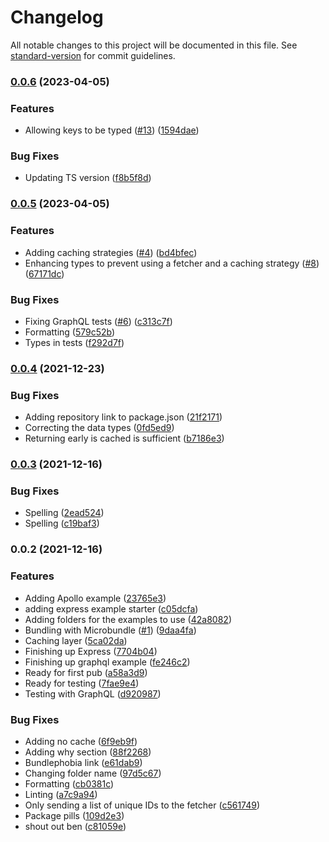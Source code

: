 # Changelog

All notable changes to this project will be documented in this file. See [standard-version](https://github.com/conventional-changelog/standard-version) for commit guidelines.

### [0.0.6](https://github.com/christopher-caldwell/dedupe-data-loader/compare/v0.0.5...v0.0.6) (2023-04-05)


### Features

* Allowing keys to be typed ([#13](https://github.com/christopher-caldwell/dedupe-data-loader/issues/13)) ([1594dae](https://github.com/christopher-caldwell/dedupe-data-loader/commit/1594dae5afc294e4c3d213f67d745b36fa83f61e))


### Bug Fixes

* Updating TS version ([f8b5f8d](https://github.com/christopher-caldwell/dedupe-data-loader/commit/f8b5f8da8eebe21941a8e834a1802fb84f7b3346))

### [0.0.5](https://github.com/christopher-caldwell/dedupe-data-loader/compare/v0.0.4...v0.0.5) (2023-04-05)


### Features

* Adding caching strategies ([#4](https://github.com/christopher-caldwell/dedupe-data-loader/issues/4)) ([bd4bfec](https://github.com/christopher-caldwell/dedupe-data-loader/commit/bd4bfec822e33ed9334fc23f745338960b7926e6))
* Enhancing types to prevent using a fetcher and a caching strategy ([#8](https://github.com/christopher-caldwell/dedupe-data-loader/issues/8)) ([67171dc](https://github.com/christopher-caldwell/dedupe-data-loader/commit/67171dc19ad33f4bbdc30d01437a486b6db1f597))


### Bug Fixes

* Fixing GraphQL tests ([#6](https://github.com/christopher-caldwell/dedupe-data-loader/issues/6)) ([c313c7f](https://github.com/christopher-caldwell/dedupe-data-loader/commit/c313c7f543775d2b88b603eb0bdde4400896d3fa))
* Formatting ([579c52b](https://github.com/christopher-caldwell/dedupe-data-loader/commit/579c52b858ab030701bc8bb8c86ca2cb92f9df36))
* Types in tests ([f292d7f](https://github.com/christopher-caldwell/dedupe-data-loader/commit/f292d7f0b971171f9eff84248147020fc8ca1254))

### [0.0.4](https://github.com/christopher-caldwell/dedupe-data-loader/compare/v0.0.3...v0.0.4) (2021-12-23)


### Bug Fixes

* Adding repository link to package.json ([21f2171](https://github.com/christopher-caldwell/dedupe-data-loader/commit/21f2171ca602e8c3dfbf0d89b739fb1ee9c0669b))
* Correcting the data types ([0fd5ed9](https://github.com/christopher-caldwell/dedupe-data-loader/commit/0fd5ed90d8e7849b30c05f18877e818081814c7f))
* Returning early is cached is sufficient ([b7186e3](https://github.com/christopher-caldwell/dedupe-data-loader/commit/b7186e391b8dfb856b9cd59b8a1a386fa35e82b7))

### [0.0.3](https://github.com/christopher-caldwell/dedupe-data-loader/compare/v0.0.2...v0.0.3) (2021-12-16)


### Bug Fixes

* Spelling ([2ead524](https://github.com/christopher-caldwell/dedupe-data-loader/commit/2ead524966e0504e1da60e51c9d0d4bbce722260))
* Spelling ([c19baf3](https://github.com/christopher-caldwell/dedupe-data-loader/commit/c19baf300e91cf190f68a951e8dde7ce76da1be0))

### 0.0.2 (2021-12-16)


### Features

* Adding Apollo example ([23765e3](https://github.com/christopher-caldwell/dedupe-data-loader/commit/23765e3582996b4032c14fc23ff9092e4d5a5093))
* adding express example starter ([c05dcfa](https://github.com/christopher-caldwell/dedupe-data-loader/commit/c05dcfad25a20eace3b68f2dfdb9619ed3f02dad))
* Adding folders for the examples to use ([42a8082](https://github.com/christopher-caldwell/dedupe-data-loader/commit/42a8082c2ea93b072e8185262eba17db0f2ba14d))
* Bundling with Microbundle ([#1](https://github.com/christopher-caldwell/dedupe-data-loader/issues/1)) ([9daa4fa](https://github.com/christopher-caldwell/dedupe-data-loader/commit/9daa4fae60520a0036e1bc6cb06dc23d4ef8893c))
* Caching layer ([5ca02da](https://github.com/christopher-caldwell/dedupe-data-loader/commit/5ca02da54b623e61bd490cd987b3ba78e4a95881))
* Finishing up Express ([7704b04](https://github.com/christopher-caldwell/dedupe-data-loader/commit/7704b04b640679a541fc7804e54be59050fc5577))
* Finishing up graphql example ([fe246c2](https://github.com/christopher-caldwell/dedupe-data-loader/commit/fe246c20181b4d58789841dcdcca2cfb7f8e351d))
* Ready for first pub ([a58a3d9](https://github.com/christopher-caldwell/dedupe-data-loader/commit/a58a3d9e895cca33dec81d990049e42f292ddfb4))
* Ready for testing ([7fae9e4](https://github.com/christopher-caldwell/dedupe-data-loader/commit/7fae9e4ac2c8e00346e37e39c0696f9dc94f94b6))
* Testing with GraphQL ([d920987](https://github.com/christopher-caldwell/dedupe-data-loader/commit/d9209870669d24eddb6a6cae0e7ef67ed9162137))


### Bug Fixes

* Adding no cache ([6f9eb9f](https://github.com/christopher-caldwell/dedupe-data-loader/commit/6f9eb9f9bfef9be1399e57b04e080bf48d32147a))
* Adding why section ([88f2268](https://github.com/christopher-caldwell/dedupe-data-loader/commit/88f2268b7b269f0a62335d1cfb0cc909e544edda))
* Bundlephobia link ([e61dab9](https://github.com/christopher-caldwell/dedupe-data-loader/commit/e61dab929b4a610ed6a295421933df79b91ffe76))
* Changing folder name ([97d5c67](https://github.com/christopher-caldwell/dedupe-data-loader/commit/97d5c679e606ef7a899e4a7b543f08a39cdc1070))
* Formatting ([cb0381c](https://github.com/christopher-caldwell/dedupe-data-loader/commit/cb0381c6afe3d138ee09c83fc0fe8780ba9f3303))
* Linting ([a7c9a94](https://github.com/christopher-caldwell/dedupe-data-loader/commit/a7c9a94ac113bbb64f2d81818c82b3b5cf8bd70e))
* Only sending a list of unique IDs to  the fetcher ([c561749](https://github.com/christopher-caldwell/dedupe-data-loader/commit/c5617490d482a1fa1d69af7c37dcb8718f9b2dc7))
* Package pills ([109d2e3](https://github.com/christopher-caldwell/dedupe-data-loader/commit/109d2e37284fd66100020e9f4bf127715669baff))
* shout out ben ([c81059e](https://github.com/christopher-caldwell/dedupe-data-loader/commit/c81059e79b775b1194a0432fb89786ac5f8a57b5))

